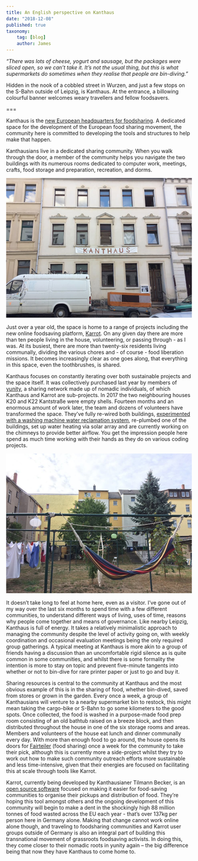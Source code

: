 ```yaml
---
title: An English perspective on Kanthaus
date: "2018-12-08"
published: true
taxonomy:
    tag: [blog]
    author: James
---
```


_“There was lots of cheese, yogurt and sausage, but the packages were sliced open, so we can’t take it. It’s not the usual thing, but this is what supermarkets do sometimes when they realise that people are bin-diving.”_

Hidden in the nook of a cobbled street in Wurzen, and just a few stops on the S-Bahn outside of  Leipzig, is Kanthaus. At the entrance, a billowing colourful banner welcomes  weary travellers and fellow foodsavers.

===

Kanthaus is the [new European headquarters for foodsharing](/blog/2018-09-26_foodsharing). A dedicated space for the development of the European food sharing movement, the community here is committed to developing the tools and structures to help make that happen.

Kanthausians live in a dedicated sharing community. When you walk through the door, a member of the community helps you navigate the two buildings with its numerous rooms dedicated to computer work, meetings, crafts, food storage and preparation, recreation, and dorms.

![](kanthaus-front.jpg)

Just over a year old, the space is home to a range of projects including the new online foodsaving platform, [Karrot](https://karrot.world). On any given day there are more than ten people living in the house, volunteering, or passing through - as I was. At its busiest, there are more than twenty-six residents living communally, dividing the various chores and - of course - food liberation missions. It becomes increasingly clear as one goes along, that everything in this space, even the toothbrushes, is shared.

Kanthaus focuses on constantly iterating over both sustainable projects and the space itself. It was collectively purchased last year by members of [yunity](https://yunity.org), a sharing network made up of nomadic individuals, of which Kanthaus and Karrot are sub-projects. In 2017 the two neighbouring houses K20 and K22 Kantstraße were empty shells. Fourteen months and an enormous amount of work later, the team and dozens of volunteers have transformed the space. They’ve fully re-wired both buildings, [experimented with a washing machine water reclamation system](/blog/2018-09-05_experiments-in-water-recycling), re-plumbed one of the buildings, set up water heating via solar array and are currently working on the chimneys to provide better airflow. You get the impression people here spend as much time working with their hands as they do on various coding projects.

![](kanthaus-hammock.jpg)

It doesn’t take long to feel at home here, even as a visitor. I’ve gone out of my way over the last six months to spend time with a few different communities, to understand different ways of living, uses of time, reasons why people come together and means of governance. Like nearby Leipzig, Kanthaus is full of energy. It takes a relatively minimalistic approach to managing the community despite the level of activity going on, with weekly coordination and occasional evaluation meetings being the only required group gatherings. A typical meeting at Kanthaus is more akin to a group of friends having a discussion than an uncomfortable rigid silence as is quite common in some communities, and whilst there is some formality the intention is more to stay on topic and prevent five-minute tangents into whether or not to bin-dive for rare printer paper or just to go and buy it.

Sharing resources is central to the community at Kanthaus and the most obvious example of this is in the sharing of food, whether bin-dived, saved from stores or grown in the garden. Every once a week, a group of Kanthausians will venture to a nearby supermarket bin to restock, this might mean taking the cargo-bike or S-Bahn to go some kilometers to the good spots. Once collected, the food is washed in a purpose-made food prep room consisting of an old bathtub raised on a breeze block, and then distributed throughout the house in one of the six storage rooms and areas. Members and volunteers of the house eat lunch and dinner communally every day. With more than enough food to go around, the house opens its doors for [Fairteiler](/events/fairteiler) (food sharing) once a week for the community to take their pick, although this is currently more a side-project whilst they try to work out how to make such community outreach efforts more sustainable and less time-intensive, given that their energies are focused on facilitating this at scale through tools like Karrot.

Karrot, currently being developed by Kanthausianer Tilmann Becker, is an [open source software](https://github.com/yunity/karrot-frontend/) focused on making it easier for food-saving communities to organise their pickups and distribution of food. They’re hoping this tool amongst others and the ongoing development of this community will begin to make a dent in the shockingly high 88 million tonnes of food wasted across the EU each year - that’s over 137kg per person here in Germany alone. Making that change cannot work online alone though, and traveling to foodsharing communities and Karrot user groups outside of Germany is also an integral part of building this transnational movement of grassroots foodsaving activists. In doing this, they come closer to their nomadic roots in yunity again – the big difference being that now they have Kanthaus to come home to.
